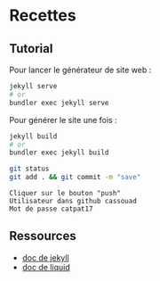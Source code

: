 # Recettes

## Tutorial

Pour lancer le générateur de site web :

```sh
jekyll serve
# or
bundler exec jekyll serve
```

Pour générer le site une fois :

```sh
jekyll build
# or
bundler exec jekyll build
```

```sh
git status
git add . && git commit -m "save"
```
```Git Gui
Cliquer sur le bouton "push"
Utilisateur dans github cassouad
Mot de passe catpat17
```



## Ressources

* [doc de jekyll](https://jekyllrb.com/docs/)
* [doc de liquid](https://shopify.github.io/liquid/)


